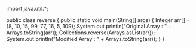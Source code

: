 import java.util.*;

public class reverse {
  public static void main(String[] args) {
    Integer arr[] = {8, 10, 15, 99, 77, 16, 5, 109};
    System.out.println("Original Array : " + Arrays.toString(arr));
    Collections.reverse(Arrays.asList(arr));
    System.out.println("Modified Array : " + Arrays.toString(arr));
  }
}

